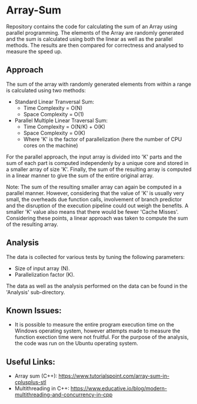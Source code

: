 # Array-Sum
Repository contains the code for calculating the sum of an Array using parallel programming. The elements of the Array are randomly generated and the sum is calculated using both the linear as well as the parallel methods. The results are then compared for correctness and analysed to measure the speed up.

## Approach
The sum of the array with randomly generated elements from within a range is calculated using two methods:

- Standard Linear Tranversal Sum:
  - Time Complexity = O(N)
  - Space Complexity = O(1)
- Parallel Multiple Linear Traversal Sum:
  - Time Complexity = O(N/K) + O(K)
  - Space Complexity = O(K)
  - Where 'K' is the factor of parallelization (here the number of CPU cores on the machine)

For the parallel approach, the input array is divided into 'K' parts and the sum of each part is computed independenly by a unique core and stored in a smaller array of size 'K'. Finally, the sum of the resulting array is computed in a linear manner to give the sum of the entire original array.

Note: The sum of the resulting smaller array can again be computed in a parallel manner. However, considering that the value of 'K' is usually very small, the overheads due function calls, involvement of branch predictor and the disruption of the execution pipeline could out weigh the benefits. A smaller 'K' value also means that there would be fewer 'Cache Misses'. Considering these points, a linear approach was taken to compute the sum of the resulting array.

## Analysis
The data is collected for various tests by tuning the following parameters:
- Size of input array (N).
- Parallelization factor (K).

The data as well as the analysis performed on the data can be found in the 'Analysis' sub-directory.

## Known Issues:
- It is possible to measure the entire program execution time on the Windows operating system, however attempts made to measure the function exection time were not fruitful. For the purpose of the analysis, the code was run on the Ubuntu operating system.

## Useful Links:
- Array sum (C++): https://www.tutorialspoint.com/array-sum-in-cplusplus-stl
- Multithreading in C++: https://www.educative.io/blog/modern-multithreading-and-concurrency-in-cpp
